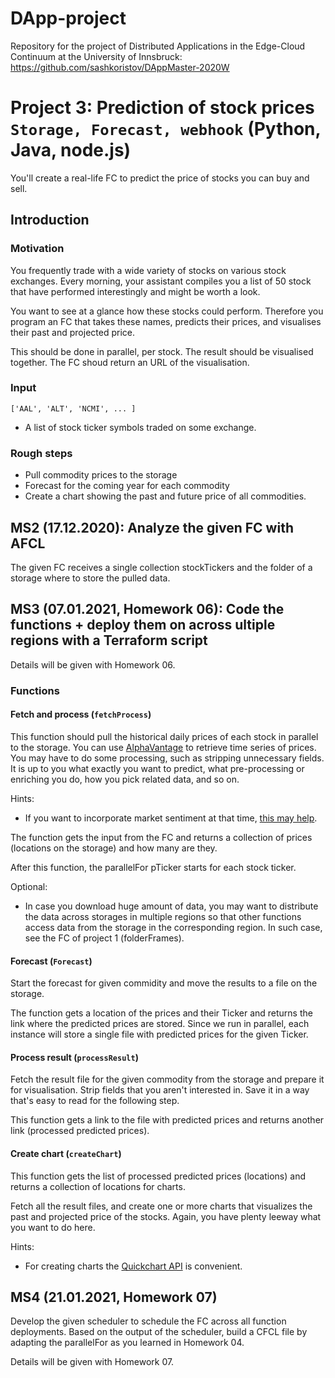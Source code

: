 # DApp-project
Repository for the project of Distributed Applications in the Edge-Cloud Continuum at the University of Innsbruck: 
https://github.com/sashkoristov/DAppMaster-2020W


# Project 3: Prediction of stock prices `Storage, Forecast, webhook` (Python, Java, node.js)

You'll create a real-life FC to predict the price of stocks you can buy and sell.

## Introduction

### Motivation

You frequently trade with a wide variety of stocks on various stock exchanges. Every morning, your assistant compiles you a list of 50 stock that have performed interestingly and might be worth a look.

You want to see at a glance how these stocks could perform. Therefore you program an FC that takes these names, predicts their prices, and visualises their past and projected price.

This should be done in parallel, per stock. The result should be visualised together. The FC shoud return an URL of the visualisation.


### Input

```
['AAL', 'ALT', 'NCMI', ... ]
```

* A list of stock ticker symbols traded on some exchange.



### Rough steps

* Pull commodity prices to the storage
* Forecast for the coming year for each commodity
* Create a chart showing the past and future price of all commodities.


## MS2 (17.12.2020): Analyze the given FC with AFCL


The given FC receives a single collection stockTickers and the folder of a storage where to store the pulled data.


## MS3 (07.01.2021, Homework 06): Code the functions + deploy them on across ultiple regions with a Terraform script

Details will be given with Homework 06.

### Functions

#### Fetch and process (`fetchProcess`)

This function should pull the historical daily prices of each stock in parallel to the storage. You can use [AlphaVantage](https://www.alphavantage.co/) to retrieve time series of prices.
You may have to do some processing, such as stripping unnecessary fields. It is up to you what exactly you want to predict, what pre-processing or enriching you do, how you pick related data, and so on.

Hints:
* If you want to incorporate market sentiment at that time, [this may help](https://raw.githubusercontent.com/qngapparat/sentim/master/python/qmarketin500.csv).

The function gets the input from the FC and returns a collection of prices (locations on the storage) and how many are they. 

After this function, the parallelFor pTicker starts for each stock ticker.

Optional: 
* In case you download huge amount of data, you may want to distribute the data across storages in multiple regions so that other functions access data from the storage in the corresponding region. In such case, see the FC of project 1 (folderFrames).

#### Forecast (`Forecast`)

Start the forecast for given commidity and move the results to a file on the storage. 

The function gets a location of the prices and their Ticker and returns the link where the predicted prices are stored. Since we run in parallel, each instance will store a single file with predicted prices for the given Ticker.

<!--Hints:
* Since you will be generating JavaScript code, it's useful to code this function in NodeJS
-->



#### Process result (`processResult`)

Fetch the result file for the given commodity from the storage and prepare it for visualisation. Strip fields that you aren't interested in. Save it in a way that's easy to read for the following step.

This function gets a link to the file with predicted prices and returns another link (processed predicted prices).

#### Create chart (`createChart`)

This function gets the list of processed predicted prices (locations) and returns a collection of locations for charts.

Fetch all the result files, and create one or more charts that visualizes the past and projected price of the stocks.
Again, you have plenty leeway what you want to do here.


Hints:
* For creating charts the [Quickchart API](https://quickchart.io/) is convenient.


## MS4 (21.01.2021, Homework 07)

Develop the given scheduler to schedule the FC across all function deployments.
Based on the output of the scheduler, build a CFCL file by adapting the parallelFor as you learned in Homework 04. 

Details will be given with Homework 07.

